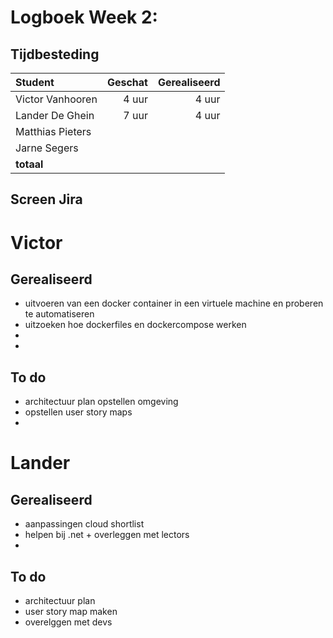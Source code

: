 # Logboek Week 2:

## Tijdbesteding

| Student          | Geschat | Gerealiseerd |
| :--------------- | ------: | -----------: |
| Victor Vanhooren |  4 uur       |       4 uur       |
| Lander De Ghein  |   7 uur      |      4 uur        |
| Matthias Pieters |         |              |
| Jarne Segers     |         |              |
| **totaal**       |         |              |


## Screen Jira

# Victor

## Gerealiseerd

- uitvoeren van een docker container in een virtuele machine en proberen te automatiseren
- uitzoeken hoe dockerfiles en dockercompose werken
-
-


## To do

- architectuur plan opstellen omgeving
- opstellen user story maps
-

# Lander

## Gerealiseerd

- aanpassingen cloud shortlist
- helpen bij .net + overleggen met lectors
-


## To do

- architectuur plan 
- user story map maken
- overelggen met devs